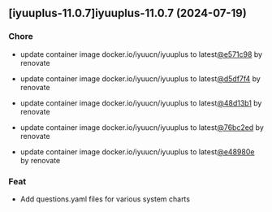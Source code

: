 

## [iyuuplus-11.0.7]iyuuplus-11.0.7 (2024-07-19)

### Chore



- update container image docker.io/iyuucn/iyuuplus to latest[@e571c98](https://github.com/e571c98) by renovate

- update container image docker.io/iyuucn/iyuuplus to latest[@d5df7f4](https://github.com/d5df7f4) by renovate

- update container image docker.io/iyuucn/iyuuplus to latest[@48d13b1](https://github.com/48d13b1) by renovate

- update container image docker.io/iyuucn/iyuuplus to latest[@76bc2ed](https://github.com/76bc2ed) by renovate

- update container image docker.io/iyuucn/iyuuplus to latest[@e48980e](https://github.com/e48980e) by renovate

### Feat



- Add questions.yaml files for various system charts
